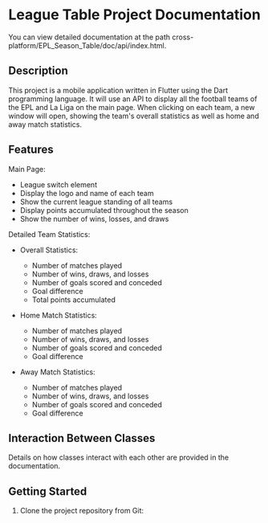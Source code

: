 # League Table Project Documentation

You can view detailed documentation at the path cross-platform/EPL_Season_Table/doc/api/index.html.

## Description
This project is a mobile application written in Flutter using the Dart programming language. It will use an API to display all the football teams of the EPL and La Liga on the main page. When clicking on each team, a new window will open, showing the team's overall statistics as well as home and away match statistics.

## Features
Main Page:
- League switch element
- Display the logo and name of each team
- Show the current league standing of all teams
- Display points accumulated throughout the season
- Show the number of wins, losses, and draws

Detailed Team Statistics:
- Overall Statistics:
  - Number of matches played
  - Number of wins, draws, and losses
  - Number of goals scored and conceded
  - Goal difference
  - Total points accumulated

- Home Match Statistics:
  - Number of matches played
  - Number of wins, draws, and losses
  - Number of goals scored and conceded
  - Goal difference

- Away Match Statistics:
  - Number of matches played
  - Number of wins, draws, and losses
  - Number of goals scored and conceded
  - Goal difference

## Interaction Between Classes
Details on how classes interact with each other are provided in the documentation.

## Getting Started
1. Clone the project repository from Git:
